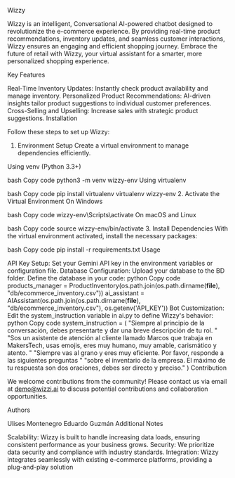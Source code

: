 Wizzy

Wizzy is an intelligent, Conversational AI-powered chatbot designed to revolutionize the e-commerce experience. By providing real-time product recommendations, inventory updates, and seamless customer interactions, Wizzy ensures an engaging and efficient shopping journey. Embrace the future of retail with Wizzy, your virtual assistant for a smarter, more personalized shopping experience.

Key Features

Real-Time Inventory Updates: Instantly check product availability and manage inventory.
Personalized Product Recommendations: AI-driven insights tailor product suggestions to individual customer preferences.
Cross-Selling and Upselling: Increase sales with strategic product suggestions.
Installation

Follow these steps to set up Wizzy:

1. Environment Setup
Create a virtual environment to manage dependencies efficiently.

Using venv (Python 3.3+)

bash
Copy code
python3 -m venv wizzy-env
Using virtualenv

bash
Copy code
pip install virtualenv
virtualenv wizzy-env
2. Activate the Virtual Environment
On Windows

bash
Copy code
wizzy-env\Scripts\activate
On macOS and Linux

bash
Copy code
source wizzy-env/bin/activate
3. Install Dependencies
With the virtual environment activated, install the necessary packages:

bash
Copy code
pip install -r requirements.txt
Usage

API Key Setup:
Set your Gemini API key in the environment variables or configuration file.
Database Configuration:
Upload your database to the BD folder.
Define the database in your code:
python
Copy code
products_manager = ProductInventory(os.path.join(os.path.dirname(__file__), "db/ecommerce_inventory.csv"))
ai_assistant = AIAssistant(os.path.join(os.path.dirname(__file__), "db/ecommerce_inventory.csv"), os.getenv('API_KEY'))
Bot Customization:
Edit the system_instruction variable in ai.py to define Wizzy's behavior:
python
Copy code
system_instruction = (
    "Siempre al principio de la conversación, debes presentarte y dar una breve descripción de tu rol. "
    "Sos un asistente de atención al cliente llamado Marcos que trabaja en MakersTech, usas emojis, eres muy humano, muy amable, carismático y atento. "
    "Siempre vas al grano y eres muy eficiente. Por favor, responde a las siguientes preguntas "
    "sobre el inventario de la empresa. El máximo de tu respuesta son dos oraciones, debes ser directo y preciso."
)
Contribution

We welcome contributions from the community! Please contact us via email at demo@wizzi.ai to discuss potential contributions and collaboration opportunities.

Authors

Ulises Montenegro
Eduardo Guzmán
Additional Notes

Scalability: Wizzy is built to handle increasing data loads, ensuring consistent performance as your business grows.
Security: We prioritize data security and compliance with industry standards.
Integration: Wizzy integrates seamlessly with existing e-commerce platforms, providing a plug-and-play solution
